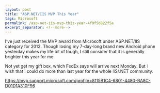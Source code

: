 ```yaml
---
layout: post
title: "ASP.NET/IIS MVP This Year"
tags: Microsoft
permalink: /asp-net-iis-mvp-this-year-4f9f5d822f5a
excerpt_separator: <!--more-->
---
```

I’ve just received the MVP award from Microsoft under ASP.NET/IIS category for 2012. Though losing my 7-day-long brand new Android phone yesterday makes my life bit of tough, I still consider that it is generally brighter this year for me.

Not yet get my gift box, which FedEx says will arrive next Monday. But I wish that I could do more than last year for the whole IIS/.NET community.

https://mvp.support.microsoft.com/profile=8115B1C4-6801-4480-BA8C-D01D1A310F96
<!--more-->